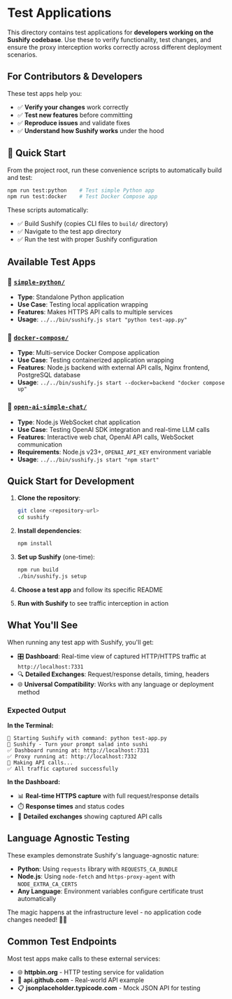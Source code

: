 # Test Applications

This directory contains test applications for **developers working on the Sushify codebase**. Use these to verify functionality, test changes, and ensure the proxy interception works correctly across different deployment scenarios.

## For Contributors & Developers

These test apps help you:

- ✅ **Verify your changes** work correctly
- ✅ **Test new features** before committing
- ✅ **Reproduce issues** and validate fixes
- ✅ **Understand how Sushify works** under the hood

## 🚀 Quick Start

From the project root, run these convenience scripts to automatically build and test:

```bash
npm run test:python    # Test simple Python app
npm run test:docker    # Test Docker Compose app
```

These scripts automatically:

- ✅ Build Sushify (copies CLI files to `build/` directory)
- ✅ Navigate to the test app directory
- ✅ Run the test with proper Sushify configuration

## Available Test Apps

### 📁 [`simple-python/`](./simple-python/)

- **Type**: Standalone Python application
- **Use Case**: Testing local application wrapping
- **Features**: Makes HTTPS API calls to multiple services
- **Usage**: `../../bin/sushify.js start "python test-app.py"`

### 📁 [`docker-compose/`](./docker-compose/)

- **Type**: Multi-service Docker Compose application
- **Use Case**: Testing containerized application wrapping
- **Features**: Node.js backend with external API calls, Nginx frontend, PostgreSQL database
- **Usage**: `../../bin/sushify.js start --docker=backend "docker compose up"`

### 📁 [`open-ai-simple-chat/`](./open-ai-simple-chat/)

- **Type**: Node.js WebSocket chat application
- **Use Case**: Testing OpenAI SDK integration and real-time LLM calls
- **Features**: Interactive web chat, OpenAI API calls, WebSocket communication
- **Requirements**: Node.js v23+, `OPENAI_API_KEY` environment variable
- **Usage**: `../../bin/sushify.js start "npm start"`

## Quick Start for Development

1. **Clone the repository**:

   ```bash
   git clone <repository-url>
   cd sushify
   ```

2. **Install dependencies**:

   ```bash
   npm install
   ```

3. **Set up Sushify** (one-time):

   ```bash
   npm run build
   ./bin/sushify.js setup
   ```

4. **Choose a test app** and follow its specific README

5. **Run with Sushify** to see traffic interception in action

## What You'll See

When running any test app with Sushify, you'll get:

- 🎛️ **Dashboard**: Real-time view of captured HTTP/HTTPS traffic at `http://localhost:7331`
- 🔍 **Detailed Exchanges**: Request/response details, timing, headers
- 🌐 **Universal Compatibility**: Works with any language or deployment method

### Expected Output

**In the Terminal:**

```
🚀 Starting Sushify with command: python test-app.py
🍣 Sushify - Turn your prompt salad into sushi
✅ Dashboard running at: http://localhost:7331
✅ Proxy running at: http://localhost:7332
📡 Making API calls...
✅ All traffic captured successfully
```

**In the Dashboard:**

- 📊 **Real-time HTTPS capture** with full request/response details
- ⏱️ **Response times** and status codes
- 🔗 **Detailed exchanges** showing captured API calls

## Language Agnostic Testing

These examples demonstrate Sushify's language-agnostic nature:

- **Python**: Using `requests` library with `REQUESTS_CA_BUNDLE`
- **Node.js**: Using `node-fetch` and `https-proxy-agent` with `NODE_EXTRA_CA_CERTS`
- **Any Language**: Environment variables configure certificate trust automatically

The magic happens at the infrastructure level - no application code changes needed! 🍣✨

## Common Test Endpoints

Most test apps make calls to these external services:

- 🌐 **httpbin.org** - HTTP testing service for validation
- 🐙 **api.github.com** - Real-world API example
- 📋 **jsonplaceholder.typicode.com** - Mock JSON API for testing

